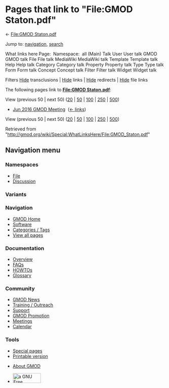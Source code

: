 <div id="mw-page-base" class="noprint">

</div>

<div id="mw-head-base" class="noprint">

</div>

<div id="content" class="mw-body" role="main">

<span id="top"></span>

<div id="mw-js-message" style="display:none;">

</div>



# <span dir="auto">Pages that link to "File:GMOD Staton.pdf"</span>

<div id="bodyContent">

<div id="contentSub">

← [File:GMOD
Staton.pdf](/wiki/File:GMOD_Staton.pdf "File:GMOD Staton.pdf")

</div>

<div id="jump-to-nav" class="mw-jump">

Jump to: [navigation](#mw-navigation), [search](#p-search)

</div>

<div id="mw-content-text">

What links here Page:  Namespace:  all (Main) Talk User User talk GMOD
GMOD talk File File talk MediaWiki MediaWiki talk Template Template talk
Help Help talk Category Category talk Property Property talk Type Type
talk Form Form talk Concept Concept talk Filter Filter talk Widget
Widget talk

Filters
[Hide](/mediawiki/index.php?title=Special:WhatLinksHere/File:GMOD_Staton.pdf&hidetrans=1 "Special:WhatLinksHere/File:GMOD Staton.pdf")
transclusions \|
[Hide](/mediawiki/index.php?title=Special:WhatLinksHere/File:GMOD_Staton.pdf&hidelinks=1 "Special:WhatLinksHere/File:GMOD Staton.pdf")
links \|
[Hide](/mediawiki/index.php?title=Special:WhatLinksHere/File:GMOD_Staton.pdf&hideredirs=1 "Special:WhatLinksHere/File:GMOD Staton.pdf")
redirects \|
[Hide](/mediawiki/index.php?title=Special:WhatLinksHere/File:GMOD_Staton.pdf&hideimages=1 "Special:WhatLinksHere/File:GMOD Staton.pdf")
file links

The following pages link to **[File:GMOD
Staton.pdf](/wiki/File:GMOD_Staton.pdf "File:GMOD Staton.pdf")**:

View (previous 50 \| next 50)
([20](/mediawiki/index.php?title=Special:WhatLinksHere/File:GMOD_Staton.pdf&limit=20 "Special:WhatLinksHere/File:GMOD Staton.pdf")
\|
[50](/mediawiki/index.php?title=Special:WhatLinksHere/File:GMOD_Staton.pdf&limit=50 "Special:WhatLinksHere/File:GMOD Staton.pdf")
\|
[100](/mediawiki/index.php?title=Special:WhatLinksHere/File:GMOD_Staton.pdf&limit=100 "Special:WhatLinksHere/File:GMOD Staton.pdf")
\|
[250](/mediawiki/index.php?title=Special:WhatLinksHere/File:GMOD_Staton.pdf&limit=250 "Special:WhatLinksHere/File:GMOD Staton.pdf")
\|
[500](/mediawiki/index.php?title=Special:WhatLinksHere/File:GMOD_Staton.pdf&limit=500 "Special:WhatLinksHere/File:GMOD Staton.pdf"))

- [Jun 2016 GMOD
  Meeting](/wiki/Jun_2016_GMOD_Meeting "Jun 2016 GMOD Meeting") ‎
  <span class="mw-whatlinkshere-tools">([←
  links](/mediawiki/index.php?title=Special:WhatLinksHere&target=Jun+2016+GMOD+Meeting "Special:WhatLinksHere"))</span>

View (previous 50 \| next 50)
([20](/mediawiki/index.php?title=Special:WhatLinksHere/File:GMOD_Staton.pdf&limit=20 "Special:WhatLinksHere/File:GMOD Staton.pdf")
\|
[50](/mediawiki/index.php?title=Special:WhatLinksHere/File:GMOD_Staton.pdf&limit=50 "Special:WhatLinksHere/File:GMOD Staton.pdf")
\|
[100](/mediawiki/index.php?title=Special:WhatLinksHere/File:GMOD_Staton.pdf&limit=100 "Special:WhatLinksHere/File:GMOD Staton.pdf")
\|
[250](/mediawiki/index.php?title=Special:WhatLinksHere/File:GMOD_Staton.pdf&limit=250 "Special:WhatLinksHere/File:GMOD Staton.pdf")
\|
[500](/mediawiki/index.php?title=Special:WhatLinksHere/File:GMOD_Staton.pdf&limit=500 "Special:WhatLinksHere/File:GMOD Staton.pdf"))

</div>

<div class="printfooter">

Retrieved from
"<http://gmod.org/wiki/Special:WhatLinksHere/File:GMOD_Staton.pdf>"

</div>

<div id="catlinks" class="catlinks catlinks-allhidden">

</div>

<div class="visualClear">

</div>

</div>

</div>

<div id="mw-navigation">

## Navigation menu

<div id="mw-head">



<div id="left-navigation">

<div id="p-namespaces" class="vectorTabs" role="navigation"
aria-labelledby="p-namespaces-label">

### Namespaces

- <span id="ca-nstab-image"><a href="/wiki/File:GMOD_Staton.pdf" accesskey="c"
  title="View the file page [c]">File</a></span>
- <span id="ca-talk"><a
  href="/mediawiki/index.php?title=File_talk:GMOD_Staton.pdf&amp;action=edit&amp;redlink=1"
  accesskey="t"
  title="Discussion about the content page [t]">Discussion</a></span>

</div>

<div id="p-variants" class="vectorMenu emptyPortlet" role="navigation"
aria-labelledby="p-variants-label">

### 

### Variants[](#)

<div class="menu">

</div>

</div>

</div>

<div id="right-navigation">





</div>



</div>

</div>

</div>

<div id="mw-panel">

<div id="p-logo" role="banner">

<a href="/wiki/Main_Page"
style="background-image: url(http://gmod.org/images/GMOD-cogs.png);"
title="Visit the main page"></a>

</div>

<div id="p-Navigation" class="portal" role="navigation"
aria-labelledby="p-Navigation-label">

### Navigation

<div class="body">

- <span id="n-GMOD-Home">[GMOD Home](/wiki/Main_Page)</span>
- <span id="n-Software">[Software](/wiki/GMOD_Components)</span>
- <span id="n-Categories-.2F-Tags">[Categories /
  Tags](/wiki/Categories)</span>
- <span id="n-View-all-pages">[View all
  pages](/wiki/Special:AllPages)</span>

</div>

</div>

<div id="p-Documentation" class="portal" role="navigation"
aria-labelledby="p-Documentation-label">

### Documentation

<div class="body">

- <span id="n-Overview">[Overview](/wiki/Overview)</span>
- <span id="n-FAQs">[FAQs](/wiki/Category:FAQ)</span>
- <span id="n-HOWTOs">[HOWTOs](/wiki/Category:HOWTO)</span>
- <span id="n-Glossary">[Glossary](/wiki/Glossary)</span>

</div>

</div>

<div id="p-Community" class="portal" role="navigation"
aria-labelledby="p-Community-label">

### Community

<div class="body">

- <span id="n-GMOD-News">[GMOD News](/wiki/GMOD_News)</span>
- <span id="n-Training-.2F-Outreach">[Training /
  Outreach](/wiki/Training_and_Outreach)</span>
- <span id="n-Support">[Support](/wiki/Support)</span>
- <span id="n-GMOD-Promotion">[GMOD
  Promotion](/wiki/GMOD_Promotion)</span>
- <span id="n-Meetings">[Meetings](/wiki/Meetings)</span>
- <span id="n-Calendar">[Calendar](/wiki/Calendar)</span>

</div>

</div>

<div id="p-tb" class="portal" role="navigation"
aria-labelledby="p-tb-label">

### Tools

<div class="body">

- <span id="t-specialpages"><a href="/wiki/Special:SpecialPages" accesskey="q"
  title="A list of all special pages [q]">Special pages</a></span>
- <span id="t-print"><a
  href="/mediawiki/index.php?title=Special:WhatLinksHere/File:GMOD_Staton.pdf&amp;printable=yes"
  rel="alternate" accesskey="p"
  title="Printable version of this page [p]">Printable version</a></span>

</div>

</div>

</div>

</div>

<div id="footer" role="contentinfo">

- <span id="footer-places-about">[About
  GMOD](/wiki/GMOD:About "GMOD:About")</span>

<!-- -->

- <span id="footer-copyrightico">[<img src="http://www.gnu.org/graphics/gfdl-logo-small.png" width="88"
  height="31" alt="a GNU Free Documentation License" />](http://www.gnu.org/licenses/fdl-1.3.html)</span>




</div>
